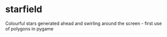 # starfield
Colourful stars generated ahead and swirling around the screen - first use of polygons in pygame
